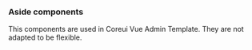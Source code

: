 ### Aside components

This components are used in Coreui Vue Admin Template. They are not adapted to be flexible.
